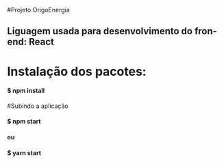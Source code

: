 #Projeto OrigoEnergia

## Liguagem usada para desenvolvimento do fron-end: React

# Instalação dos pacotes:

#### $ npm install

#Subindo a aplicação
#### $ npm start
#### ou
#### $ yarn start


